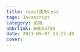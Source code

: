 ```yaml
---
title: react使用Less
tags: Javascript
category: 前端
abbrlink: 69b6a760
date: 2021-09-07 13:27:49
cover:
---
```

